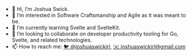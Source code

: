 - 👋 Hi, I’m Joshua Swick.
- 👀 I’m interested in Software Craftsmanship and Agile as it was meant to be.
- 🌱 I’m currently learning Svelte and SvelteKit.
- 💞️ I’m looking to collaborate on developer productivity tooling for Go, Svelte, and related technologies.
- 📫 How to reach me: [🐦 @joshuaswickirl](https://twitter.com/intent/tweet?text=Hi%20%40joshuaswickirl%20!%20%F0%9F%91%8B%20), [✉️ joshuaswickirl@gmail.com](mailto:joshuaswickirl@gmail.com)
